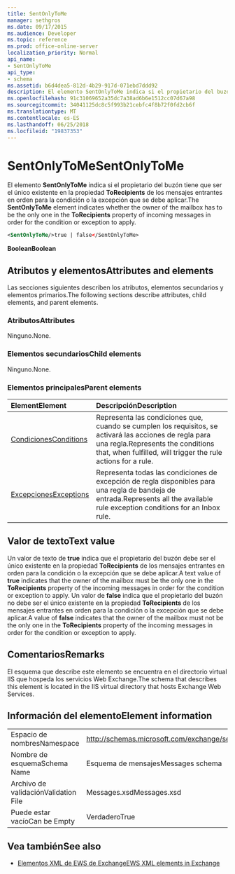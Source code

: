 ```yaml
---
title: SentOnlyToMe
manager: sethgros
ms.date: 09/17/2015
ms.audience: Developer
ms.topic: reference
ms.prod: office-online-server
localization_priority: Normal
api_name:
- SentOnlyToMe
api_type:
- schema
ms.assetid: b6d4dea5-812d-4b29-917d-071ebd7ddd92
description: El elemento SentOnlyToMe indica si el propietario del buzón tiene que ser el único existente en la propiedad ToRecipients de los mensajes entrantes en orden para la condición o la excepción que se debe aplicar.
ms.openlocfilehash: 91c31069652a35dc7a38ad6b6e1512cc07d67a98
ms.sourcegitcommit: 34041125dc8c5f993b21cebfc4f8b72f0fd2cb6f
ms.translationtype: MT
ms.contentlocale: es-ES
ms.lasthandoff: 06/25/2018
ms.locfileid: "19837353"
---
```

# <a name="sentonlytome"></a><span data-ttu-id="38853-103">SentOnlyToMe</span><span class="sxs-lookup"><span data-stu-id="38853-103">SentOnlyToMe</span></span>

<span data-ttu-id="38853-104">El elemento **SentOnlyToMe** indica si el propietario del buzón tiene que ser el único existente en la propiedad **ToRecipients** de los mensajes entrantes en orden para la condición o la excepción que se debe aplicar.</span><span class="sxs-lookup"><span data-stu-id="38853-104">The **SentOnlyToMe** element indicates whether the owner of the mailbox has to be the only one in the **ToRecipients** property of incoming messages in order for the condition or exception to apply.</span></span> 
  
```XML
<SentOnlyToMe/>true | false</SentOnlyToMe>
```

 <span data-ttu-id="38853-105">**Boolean**</span><span class="sxs-lookup"><span data-stu-id="38853-105">**Boolean**</span></span>
## <a name="attributes-and-elements"></a><span data-ttu-id="38853-106">Atributos y elementos</span><span class="sxs-lookup"><span data-stu-id="38853-106">Attributes and elements</span></span>

<span data-ttu-id="38853-107">Las secciones siguientes describen los atributos, elementos secundarios y elementos primarios.</span><span class="sxs-lookup"><span data-stu-id="38853-107">The following sections describe attributes, child elements, and parent elements.</span></span>
  
### <a name="attributes"></a><span data-ttu-id="38853-108">Atributos</span><span class="sxs-lookup"><span data-stu-id="38853-108">Attributes</span></span>

<span data-ttu-id="38853-109">Ninguno.</span><span class="sxs-lookup"><span data-stu-id="38853-109">None.</span></span>
  
### <a name="child-elements"></a><span data-ttu-id="38853-110">Elementos secundarios</span><span class="sxs-lookup"><span data-stu-id="38853-110">Child elements</span></span>

<span data-ttu-id="38853-111">Ninguno.</span><span class="sxs-lookup"><span data-stu-id="38853-111">None.</span></span>
  
### <a name="parent-elements"></a><span data-ttu-id="38853-112">Elementos principales</span><span class="sxs-lookup"><span data-stu-id="38853-112">Parent elements</span></span>

|<span data-ttu-id="38853-113">**Element**</span><span class="sxs-lookup"><span data-stu-id="38853-113">**Element**</span></span>|<span data-ttu-id="38853-114">**Descripción**</span><span class="sxs-lookup"><span data-stu-id="38853-114">**Description**</span></span>|
|:-----|:-----|
|[<span data-ttu-id="38853-115">Condiciones</span><span class="sxs-lookup"><span data-stu-id="38853-115">Conditions</span></span>](conditions.md) <br/> |<span data-ttu-id="38853-116">Representa las condiciones que, cuando se cumplen los requisitos, se activará las acciones de regla para una regla.</span><span class="sxs-lookup"><span data-stu-id="38853-116">Represents the conditions that, when fulfilled, will trigger the rule actions for a rule.</span></span>  <br/> |
|[<span data-ttu-id="38853-117">Excepciones</span><span class="sxs-lookup"><span data-stu-id="38853-117">Exceptions</span></span>](exceptions.md) <br/> |<span data-ttu-id="38853-118">Representa todas las condiciones de excepción de regla disponibles para una regla de bandeja de entrada.</span><span class="sxs-lookup"><span data-stu-id="38853-118">Represents all the available rule exception conditions for an Inbox rule.</span></span>  <br/> |
   
## <a name="text-value"></a><span data-ttu-id="38853-119">Valor de texto</span><span class="sxs-lookup"><span data-stu-id="38853-119">Text value</span></span>

<span data-ttu-id="38853-120">Un valor de texto de **true** indica que el propietario del buzón debe ser el único existente en la propiedad **ToRecipients** de los mensajes entrantes en orden para la condición o la excepción que se debe aplicar.</span><span class="sxs-lookup"><span data-stu-id="38853-120">A text value of **true** indicates that the owner of the mailbox must be the only one in the **ToRecipients** property of the incoming messages in order for the condition or exception to apply.</span></span> <span data-ttu-id="38853-121">Un valor de **false** indica que el propietario del buzón no debe ser el único existente en la propiedad **ToRecipients** de los mensajes entrantes en orden para la condición o la excepción que se debe aplicar.</span><span class="sxs-lookup"><span data-stu-id="38853-121">A value of **false** indicates that the owner of the mailbox must not be the only one in the **ToRecipients** property of the incoming messages in order for the condition or exception to apply.</span></span> 
  
## <a name="remarks"></a><span data-ttu-id="38853-122">Comentarios</span><span class="sxs-lookup"><span data-stu-id="38853-122">Remarks</span></span>

<span data-ttu-id="38853-123">El esquema que describe este elemento se encuentra en el directorio virtual IIS que hospeda los servicios Web Exchange.</span><span class="sxs-lookup"><span data-stu-id="38853-123">The schema that describes this element is located in the IIS virtual directory that hosts Exchange Web Services.</span></span>
  
## <a name="element-information"></a><span data-ttu-id="38853-124">Información del elemento</span><span class="sxs-lookup"><span data-stu-id="38853-124">Element information</span></span>

|||
|:-----|:-----|
|<span data-ttu-id="38853-125">Espacio de nombres</span><span class="sxs-lookup"><span data-stu-id="38853-125">Namespace</span></span>  <br/> |http://schemas.microsoft.com/exchange/services/2006/messages  <br/> |
|<span data-ttu-id="38853-126">Nombre de esquema</span><span class="sxs-lookup"><span data-stu-id="38853-126">Schema Name</span></span>  <br/> |<span data-ttu-id="38853-127">Esquema de mensajes</span><span class="sxs-lookup"><span data-stu-id="38853-127">Messages schema</span></span>  <br/> |
|<span data-ttu-id="38853-128">Archivo de validación</span><span class="sxs-lookup"><span data-stu-id="38853-128">Validation File</span></span>  <br/> |<span data-ttu-id="38853-129">Messages.xsd</span><span class="sxs-lookup"><span data-stu-id="38853-129">Messages.xsd</span></span>  <br/> |
|<span data-ttu-id="38853-130">Puede estar vacío</span><span class="sxs-lookup"><span data-stu-id="38853-130">Can be Empty</span></span>  <br/> |<span data-ttu-id="38853-131">Verdadero</span><span class="sxs-lookup"><span data-stu-id="38853-131">True</span></span>  <br/> |
   
## <a name="see-also"></a><span data-ttu-id="38853-132">Vea también</span><span class="sxs-lookup"><span data-stu-id="38853-132">See also</span></span>



- [<span data-ttu-id="38853-133">Elementos XML de EWS de Exchange</span><span class="sxs-lookup"><span data-stu-id="38853-133">EWS XML elements in Exchange</span></span>](ews-xml-elements-in-exchange.md)

